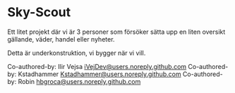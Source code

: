 # Sky-Scout

Ett litet projekt där vi är 3 personer som försöker sätta upp en liten oversikt gällande, väder, handel eller nyheter.

Detta är underkonstruktion, vi bygger när vi vill.

Co-authored-by: Ilir Vejsa <iVejDev@users.noreply.github.com>
Co-authored-by: Kstadhammer <Kstadhammer@users.noreply.github.com>
Co-authored-by: Robin <hbgroca@users.noreply.github.com>
